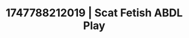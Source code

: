 ---
categories:
- Fantasy lover
- Cinematic erotica
- MILF
- Lip gloss fantasy
- Erotic slow burn
image: /assets/images/1747788212019.jpg
layout: post
seo:
  description: Featured content with exclusive ABDL Play, Scat Fetish. HD images available.
  keywords: ABDL Play, Scat Fetish
  og_image: /assets/images/1747788212019.jpg
  schema_type: VisualArtwork
tags:
- ABDL Play
- '#1747788212019'
- Scat Fetish
title: 1747788212019 | Scat Fetish ABDL Play
---